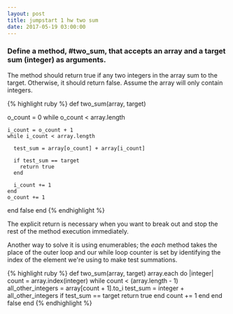 ```yaml
---
layout: post
title: jumpstart 1 hw two sum
date: 2017-05-19 03:00:00
---
```

<h3>Define a method, #two_sum, that accepts an array and a target sum (integer) as arguments.</h3>

<p>The method should return true if any two integers in the array sum to the target. Otherwise, it should return false. Assume the array will only contain integers.</p>

{% highlight ruby %}
def two_sum(array, target)

  o_count = 0
  while o_count < array.length

    i_count = o_count + 1
    while i_count < array.length

      test_sum = array[o_count] + array[i_count]

      if test_sum == target
        return true
      end

      i_count += 1
    end
    o_count += 1
  end
  false
end
{% endhighlight %}


<p>The explicit return is necessary when you want to break out and stop the rest of the method execution immediately.</p>

<p>Another way to solve it is using enumerables; the <i>each</i> method takes the place of the outer loop and our while loop counter is set by identifying the index of the element we're using to make test summations.</p>

{% highlight ruby %}
def two_sum(array, target)
  array.each do |integer|
    count = array.index(integer)
    while count < (array.length - 1)
      all_other_integers = array[count + 1].to_i
      test_sum = integer + all_other_integers
      if test_sum == target
        return true
      end
      count += 1
    end
  end
  false
end
{% endhighlight %}
